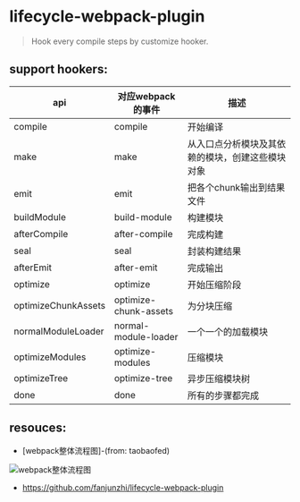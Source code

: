 # lifecycle-webpack-plugin
> Hook every compile steps by customize hooker.



## support hookers:
| api | 对应webpack的事件 | 描述 |
| ---- | ----------------| ---- |
| compile | compile | 开始编译 |
| make | make | 从入口点分析模块及其依赖的模块，创建这些模块对象 |
| emit | emit | 把各个chunk输出到结果文件 |
| buildModule | build-module | 构建模块 |
| afterCompile | after-compile | 完成构建 |
| seal | seal | 封装构建结果 |
| afterEmit | after-emit | 完成输出 |
| optimize | optimize | 开始压缩阶段 |
| optimizeChunkAssets | optimize-chunk-assets | 为分块压缩 |
| normalModuleLoader | normal-module-loader | 一个一个的加载模块 |
| optimizeModules | optimize-modules | 压缩模块 |
| optimizeTree | optimize-tree | 异步压缩模块树 |
| done | done | 所有的步骤都完成 |



## resouces:
+ [webpack整体流程图]-(from: taobaofed)

![webpack整体流程图](https://img.alicdn.com/tps/TB1GVGFNXXXXXaTapXXXXXXXXXX-4436-4244.jpg)

+ https://github.com/fanjunzhi/lifecycle-webpack-plugin
